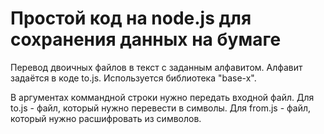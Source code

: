 # Простой код на node.js для сохранения данных на бумаге

Перевод двоичных файлов в текст с заданным алфавитом. Алфавит задаётся в коде to.js.
Используется библиотека "base-x".

В аргументах коммандной строки нужно передать входной файл.
Для to.js - файл, который нужно перевести в символы.
Для from.js - файл, который нужно расшифровать из символов.


